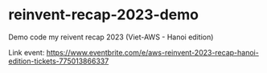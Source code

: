# reinvent-recap-2023-demo
Demo code my reivent recap 2023 (Viet-AWS - Hanoi edition)

Link event: https://www.eventbrite.com/e/aws-reinvent-2023-recap-hanoi-edition-tickets-775013866337
